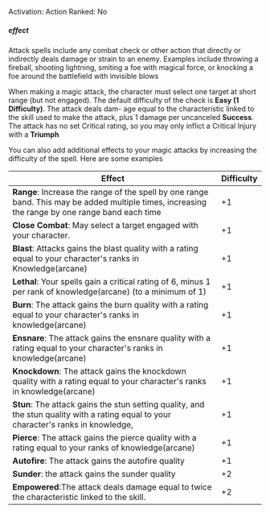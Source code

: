 Activation: Action
Ranked: No
##### effect
Attack spells include any combat check or other action that directly or indirectly deals damage or strain to an enemy. Examples include throwing a fireball, shooting lightning, smiting a foe with magical force, or knocking a foe around the battlefield with invisible blows

When making a magic attack, the character must select one target at short range (but not engaged). The default difficulty of the check is **Easy (1 Difficulty)**. The attack deals dam- age equal to the characteristic linked to the skill used to make the attack, plus 1 damage per uncanceled **Success**. The attack has no set Critical rating, so you may only inflict a Critical Injury with a **Triumph**

You can also add additional effects to your magic attacks by increasing the difficulty of the spell. Here are some examples

| Effect                                                                                                                                           | Difficulty |
| ------------------------------------------------------------------------------------------------------------------------------------------------ | ---------- |
| **Range**: Increase the range of the spell by one range band. This may be added multiple times, increasing the range by one range band each time | +1         |
| **Close Combat**: May select a target engaged with your character.                                                                               | +1         |
| **Blast**: Attacks gains the blast quality with a rating equal to your character's ranks in Knowledge(arcane)                                    | +1         |
| **Lethal**: Your spells gain a critical rating of 6, minus 1 per rank of knowledge(arcane) (to a minimum of 1)                                   | +1           |
| **Burn**: The attack gains the burn quality with a rating equal to your character's ranks in knowledge(arcane)                                   | +1         |
| **Ensnare**: The attack gains the ensnare quality with a rating equal to your character's ranks in knowledge(arcane)                             | +1         |
| **Knockdown**: The attack gains the knockdown quality with a rating equal to your character's ranks in knowledge(arcane)                         | +1         |
| **Stun**: The attack gains the stun setting quality, and the stun quality with a rating equal to your character's ranks in knowledge,            | +1         |
| **Pierce**: The attack gains the pierce quality with a rating equal to your ranks of knowledge(arcane)                                           | +1         |
| **Autofire**: The attack gains the autofire quality                                                                                              | +1         |
| **Sunder**: the attack gains the sunder quality                                                                                                  | +2         |
| **Empowered**:The attack deals damage equal to twice the characteristic linked to the skill.                                                                                                                                    | +2           |

